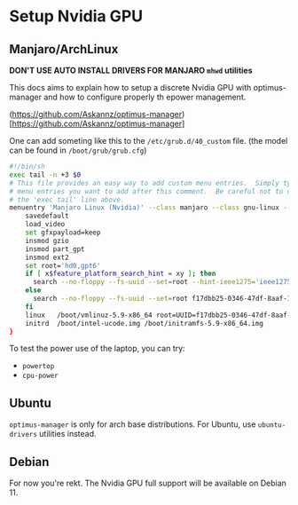 # Setup Nvidia GPU

## Manjaro/ArchLinux

**DON'T USE AUTO INSTALL DRIVERS FOR MANJARO `mhwd` utilities**


This docs aims to explain how to setup a discrete Nvidia GPU with optimus-manager and how to configure properly th epower management.

(https://github.com/Askannz/optimus-manager)[https://github.com/Askannz/optimus-manager]


One can add someting like this to the `/etc/grub.d/40_custom` file.
(the model can be found in `/boot/grub/grub.cfg`)


```bash
#!/bin/sh
exec tail -n +3 $0
# This file provides an easy way to add custom menu entries.  Simply type the
# menu entries you want to add after this comment.  Be careful not to change
# the 'exec tail' line above.
menuentry 'Manjaro Linux (Nvidia)' --class manjaro --class gnu-linux --class gnu --class os $menuentry_id_option 'gnulinux-simple-f17dbb25-0346-47df-8aaf-1efa2e878b6f' {
	savedefault
	load_video
	set gfxpayload=keep
	insmod gzio
	insmod part_gpt
	insmod ext2
	set root='hd0,gpt6'
	if [ x$feature_platform_search_hint = xy ]; then
	  search --no-floppy --fs-uuid --set=root --hint-ieee1275='ieee1275//disk@0,gpt6' --hint-bios=hd0,gpt6 --hint-efi=hd0,gpt6 --hint-baremetal=ahci0,gpt6  f17dbb25-0346-47df-8aaf-1efa2e878b6f
	else
	  search --no-floppy --fs-uuid --set=root f17dbb25-0346-47df-8aaf-1efa2e878b6f
	fi
	linux	/boot/vmlinuz-5.9-x86_64 root=UUID=f17dbb25-0346-47df-8aaf-1efa2e878b6f rw  apparmor=1 security=apparmor udev.log_priority=3 optimus-manager.startup=nvidia
	initrd	/boot/intel-ucode.img /boot/initramfs-5.9-x86_64.img
}
```

To test the power use of the laptop, you can try:
 * `powertop`
 * `cpu-power`


## Ubuntu

`optimus-manager` is only for arch base distributions. For Ubuntu, use `ubuntu-drivers` utilities instead.

## Debian

For now you're rekt. The Nvidia GPU full support will be available on Debian 11.